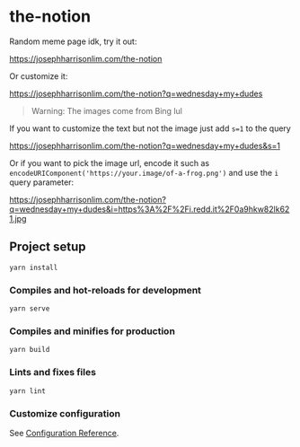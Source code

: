 # the-notion

Random meme page idk, try it out:

https://josephharrisonlim.com/the-notion

Or customize it:

https://josephharrisonlim.com/the-notion?q=wednesday+my+dudes

> Warning: The images come from Bing lul

If you want to customize the text but not the image just add `s=1` to the query

https://josephharrisonlim.com/the-notion?q=wednesday+my+dudes&s=1

Or if you want to pick the image url, encode it such as `encodeURIComponent('https://your.image/of-a-frog.png')` and use the `i` query parameter:

https://josephharrisonlim.com/the-notion?q=wednesday+my+dudes&i=https%3A%2F%2Fi.redd.it%2F0a9hkw82lk621.jpg

## Project setup
```
yarn install
```

### Compiles and hot-reloads for development
```
yarn serve
```

### Compiles and minifies for production
```
yarn build
```

### Lints and fixes files
```
yarn lint
```

### Customize configuration
See [Configuration Reference](https://cli.vuejs.org/config/).
